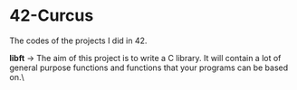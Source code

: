 # 42-Curcus
The codes of the projects I did in 42.

**libft** -> The aim of this project is to write a C library. It will contain a lot of general purpose functions and functions that your programs can be based on.\
